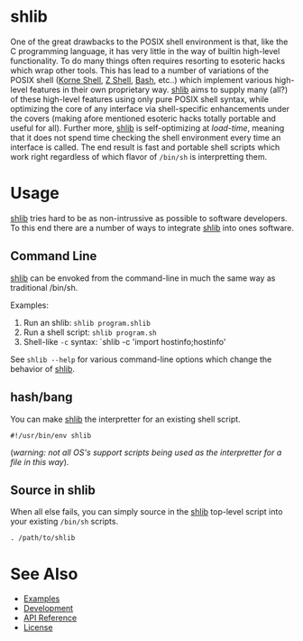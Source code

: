 shlib
=====

One of the great drawbacks to the POSIX shell environment is that, like the C
programming language, it has very little in the way of builtin high-level
functionality.  To do many things often requires resorting to esoteric hacks
which wrap other tools. This has lead to a number of variations of the POSIX
shell ([Korne Shell][ksh], [Z Shell][zsh], [Bash][bash], etc..) which implement
various high-level features in their own proprietary way.  [shlib][shlib] aims
to supply many (all?) of these high-level features using only pure POSIX shell
syntax, while optimizing the core of any interface via shell-specific
enhancements under the covers (making afore mentioned esoteric hacks totally
portable and useful for all).  Further more, [shlib][shlib] is self-optimizing
at *load-time*, meaning that it does not spend time checking the shell
environment every time an interface is called.  The end result is fast and
portable shell scripts  which work right regardless of which flavor of
`/bin/sh` is interpretting them.

Usage
=====

[shlib][shlib] tries hard to be as non-intrussive as possible to software
developers.  To this end there are a number of ways to integrate [shlib][shlib]
into ones software.

Command Line
------------

[shlib][shlib] can be envoked from the command-line in much the same way as
traditional /bin/sh.

Examples:

 1. Run an shlib: `shlib program.shlib`
 2. Run a shell script: `shlib program.sh`
 3. Shell-like `-c` syntax: `shlib -c 'import hostinfo;hostinfo'

See `shlib --help` for various command-line options which change the behavior
of [shlib][shlib].

hash/bang
---------

You can make [shlib][shlib] the interpretter for an existing shell script.

	#!/usr/bin/env shlib

(_warning: not all OS's support scripts being used as the interpretter for a
file in this way_).

Source in shlib
---------------

When all else fails, you can simply source in the [shlib][shlib] top-level
script into your existing `/bin/sh` scripts.

	. /path/to/shlib

See Also
========

 * [Examples](examples/)
 * [Development](CONTRIB.md)
 * [API Reference](doc/__index__.md)
 * [License](LICENSE)

[shlib]: http://github.com/major0/shlib "shlib"
[ksh]: http://www.kornshell.com/ "Korne Shell"
[bash]: http://www.gnu.org/software/bash/ "Borne Again Shell"
[zsh]: http://www.zsh.org/ "Z Shell"
